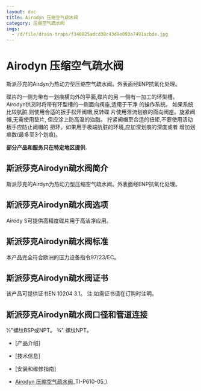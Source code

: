 ```yaml
---
layout: doc
title: Airodyn 压缩空气疏水阀
category: 压缩空气疏水阀
imgs:
  - /d/file/drain-traps/f340825adcd38c43d9e093a7491acbde.jpg
---
```


# Airodyn 压缩空气疏水阀

斯派莎克的Airdyn为热动力型压缩空气疏水阀。外表面经ENP抗氧化处理。

碟片的一侧为带有一划痕横向外的平面,碟片的另 一侧有一加工的环型槽。 Airodyn供货时将带有环型槽的一侧面向阀座,适用于干净 的操作系统。 如果系统比较肮脏,则使用合适的扳手松开阀帽,反转碟 片使用泄流划痕的面向阀座。旋紧阀帽,无需使用垫片, 但应涂上防高温的油脂。 拧紧阀帽至合适的扭矩,不要使用活动板手应防止阀帽的 扭环。如果用于极端肮脏的环境,应加深划痕的深度或者 增加划痕数(最多至3个划痕)。

**部分产品和服务只在特定地区提供.**

## 斯派莎克Airodyn疏水阀简介

斯派莎克的Airdyn为热动力型压缩空气疏水阀。外表面经ENP抗氧化处理。

## 斯派莎克Airodyn疏水阀选项

Airody S可提供高精度碟片用于高洁净应用。

## 斯派莎克Airodyn疏水阀标准

本产品完全符合欧洲的压力设备指令97/23/EC。

## 斯派莎克Airodyn疏水阀证书

该产品可提供证书EN 10204 3.1。 注:如需证书请在订购时注明。

## 斯派莎克Airodyn疏水阀口径和管道连接

1⁄2"螺纹BSP或NPT。 3⁄4" 螺纹NPT。

- [产品介绍]
- [技术信息]
- [安装和维修指南]

- [Airodyn 压缩空气疏水阀](/d/pdf/TI-P610-05-Airodyn%20压缩空气疏水阀.pdf)\_TI-P610-05\_\

